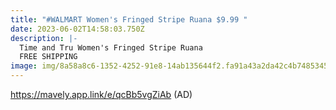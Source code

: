 ```yaml
---
title: "#WALMART Women's Fringed Stripe Ruana $9.99 "
date: 2023-06-02T14:58:03.750Z
description: |-
  Time and Tru Women's Fringed Stripe Ruana 
  FREE SHIPPING 
image: img/8a58a8c6-1352-4252-91e8-14ab135644f2.fa91a43a2da42c4b74853453d4072f46.webp
---
```

https://mavely.app.link/e/qcBb5vgZiAb (AD)